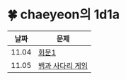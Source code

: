 # 🍀 chaeyeon의 1d1a

| 날짜    | 문제   |
|---------|--------|
| 11.04 | [회문1](https://swexpertacademy.com/main/code/problem/problemDetail.do?contestProbId=AV14QpAaAAwCFAYi&categoryId=AV14QpAaAAwCFAYi&categoryType=CODE&problemTitle=%ED%9A%8C%EB%AC%B81&orderBy=FIRST_REG_DATETIME&selectCodeLang=ALL&select-1=&pageSize=10&pageIndex=1) |
| 11.05 | [뱀과 사다리 게임](https://www.acmicpc.net/problem/16928) |